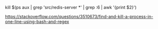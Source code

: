 kill $(ps aux | grep 'src/redis-server *' | grep :6 | awk '{print $2}')

https://stackoverflow.com/questions/3510673/find-and-kill-a-process-in-one-line-using-bash-and-regex
